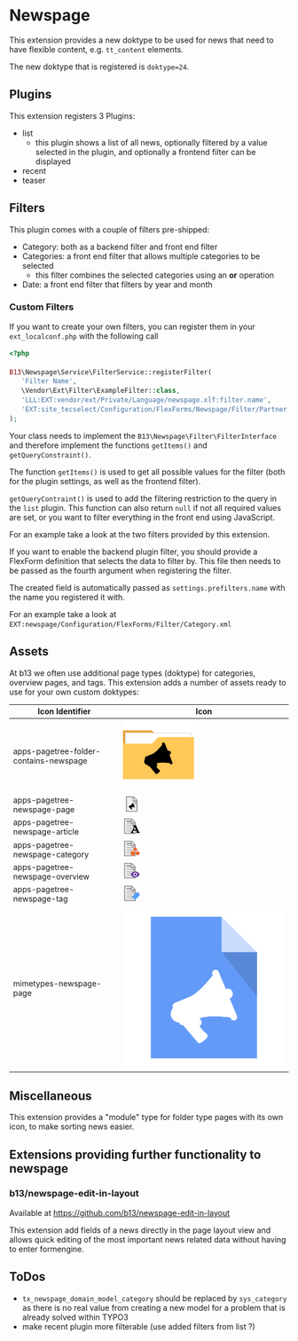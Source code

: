 # Newspage

This extension provides a new doktype to be used for news that need to have flexible content, e.g. `tt_content` elements.

The new doktype that is registered is `doktype=24`.


## Plugins

This extension registers 3 Plugins:
- list
    - this plugin shows a list of all news, optionally filtered by a value selected in the plugin, and optionally a frontend filter can be displayed
- recent
- teaser

## Filters

This plugin comes with a couple of filters pre-shipped:
- Category: both as a backend filter and front end filter
- Categories: a front end filter that allows multiple categories to be selected
    - this filter combines the selected categories using an **or** operation
- Date: a front end filter that filters by year and month

### Custom Filters

If you want to create your own filters, you can register them in your `ext_localconf.php` with the following call
 ```php
<?php

B13\Newspage\Service\FilterService::registerFilter(
    'Filter Name',                                                              // this name will be used to call the filter internally
    \Vendor\Ext\Filter\ExampleFilter::class,
    'LLL:EXT:vendor/ext/Private/Language/newspage.xlf:filter.name',             // label to use for the plugin and frontend filter
    'EXT:site_tecselect/Configuration/FlexForms/Newspage/Filter/Partner.xml'    // optional flexform definition for a backend filter
);
```

Your class needs to implement the `B13\Newspage\Filter\FilterInterface` and therefore implement the functions `getItems()` and `getQueryConstraint()`.

The function `getItems()` is used to get all possible values for the filter (both for the plugin settings, as well as the frontend filter).

`getQueryContraint()` is used to add the filtering restriction to the query in the `list` plugin. This function can also return `null` if not all required values are set, or you want to filter everything in the front end using JavaScript.

For an example take a look at the two filters provided by this extension.

If you want to enable the backend plugin filter, you should provide a FlexForm definition that selects the data to filter by.
This file then needs to be passed as the fourth argument when registering the filter.

The created field is automatically passed as `settings.prefilters.name` with the name you registered it with.

For an example take a look at `EXT:newspage/Configuration/FlexForms/Filter/Category.xml`

## Assets

At b13 we often use additional page types (doktype) for categories, overview pages, and tags. This extension adds a 
number of assets ready to use for your own custom doktypes:

| Icon Identifier                        | Icon                                                                                            |
|----------------------------------------|-------------------------------------------------------------------------------------------------|
| apps-pagetree-folder-contains-newspage | ![Folder icon](Resources/Public/Icons/apps-pagetree-folder-contains-newspage.svg "Folder icon") |
| apps-pagetree-newspage-page            | ![News Page icon](Resources/Public/Icons/apps-pagetree-newspage-page.svg "News Page icon")      |
| apps-pagetree-newspage-article         | ![Article icon](Resources/Public/Icons/apps-pagetree-newspage-article.svg "Article icon")       |
| apps-pagetree-newspage-category        | ![Category icon](Resources/Public/Icons/apps-pagetree-newspage-category.svg "Category icon")    |
| apps-pagetree-newspage-overview        | ![Overview icon](Resources/Public/Icons/apps-pagetree-newspage-overview.svg "Overview icon")    |
| apps-pagetree-newspage-tag             | ![Tag icon](Resources/Public/Icons/apps-pagetree-newspage-tag.svg "Tag icon")                   |
| mimetypes-newspage-page                | ![Mimetype icon](Resources/Public/Icons/mimetypes-newspage-page.svg "Mimetype icon")            |

## Miscellaneous

This extension provides a "module" type for folder type pages with its own icon, to make sorting news easier. 

## Extensions providing further functionality to newspage

### b13/newspage-edit-in-layout

Available at https://github.com/b13/newspage-edit-in-layout

This extension add fields of a news directly in the page layout view and allows quick editing of the most important 
news related data without having to enter formengine.

## ToDos

- `tx_newspage_domain_model_category` should be replaced by `sys_category` as there is no real value from creating a new model for a problem that is already solved within TYPO3
- make recent plugin more filterable (use added filters from list ?)
